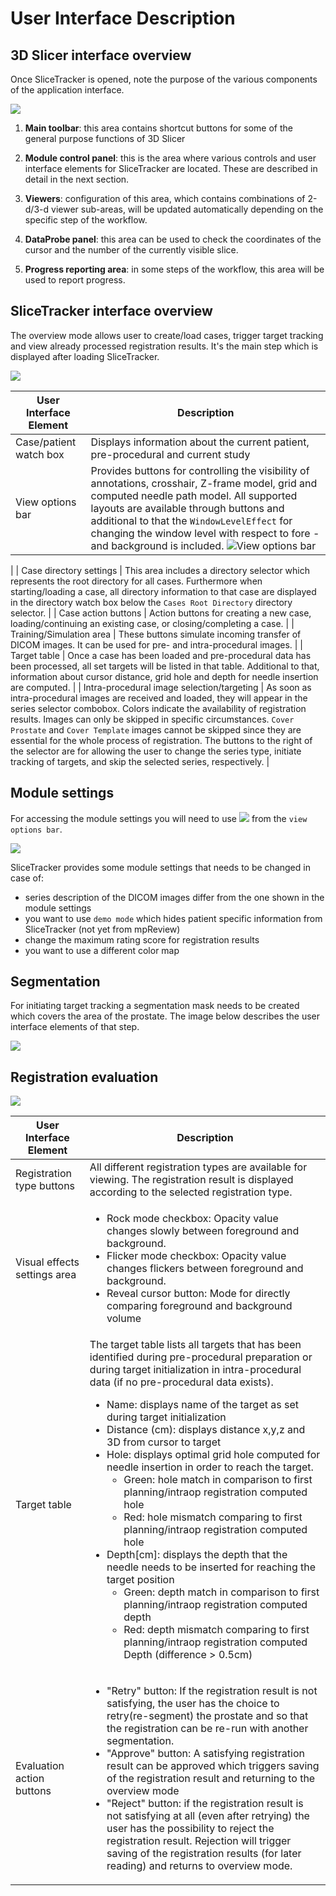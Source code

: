 # User Interface Description

## 3D Slicer interface overview

Once SliceTracker is opened, note the purpose of the various components of the application interface.

![](../images/slicer_gui_overview.png)

1. **Main toolbar**: this area contains shortcut buttons for some of the general purpose functions of 3D Slicer

2. **Module control panel**: this is the area where various controls and user interface elements for SliceTracker are located. These are described in detail in the next section.

3. **Viewers**: configuration of this area, which contains combinations of 2-d/3-d viewer sub-areas, will be updated automatically depending on the specific step of the workflow. 

4. **DataProbe panel**: this area can be used to check the coordinates of the cursor and the number of the currently visible slice.

5. **Progress reporting area**: in some steps of the workflow, this area will be used to report progress.


## SliceTracker interface overview
The overview mode allows user to create/load cases, trigger target tracking and view already processed registration results. It's the main step which is displayed after loading SliceTracker.

![](/assets/user_interface.png)

| User Interface Element | Description |
| -- | -- |
| Case/patient watch box | Displays information about the current patient, pre-procedural and current study |
| View options bar | Provides buttons for controlling the visibility of annotations, crosshair, Z-frame model, grid and computed needle path model. All supported layouts are available through buttons and additional to that the `WindowLevelEffect` for changing the window level with respect to fore -and background is included. ![View options bar](/assets/view_options.png)
|
| Case directory settings | This area includes a directory selector which represents the root directory for all cases. Furthermore when starting/loading a case, all directory information to that case are displayed in the directory watch box below the `Cases Root Directory` directory selector. |
| Case action buttons | Action buttons for creating a new case, loading/continuing an existing case, or closing/completing a case. |
| Training/Simulation area | These buttons simulate incoming transfer of DICOM images. It can be used for pre- and intra-procedural images. |
| Target table | Once a case has been loaded and pre-procedural data has been processed, all set targets will be listed in that table. Additional to that, information about cursor distance, grid hole and depth for needle insertion are computed. |
| Intra-procedural image selection/targeting | As soon as intra-procedural images are received and loaded, they will appear in the series selector combobox. Colors indicate the availability of registration results. Images can only be skipped in specific circumstances. `Cover Prostate` and `Cover Template` images cannot be skipped since they are essential for the whole process of registration. The buttons to the right of the selector are for allowing the user to change the series type, initiate tracking of targets, and skip the selected series, respectively. |

## Module settings
For accessing the module settings you will need to use ![](../images/Icons/icon-settings.png) from the `view options bar`.

![](/assets/module_settings.png)

SliceTracker provides some module settings that needs to be changed in case of:
* series description of the DICOM images differ from the one shown in the module settings
* you want to use `demo mode` which hides patient specific information from SliceTracker (not yet from mpReview)
* change the maximum rating score for registration results
* you want to use a different color map 

## Segmentation
For initiating target tracking a segmentation mask needs to be created which covers the area of the prostate. The image below describes the user interface elements of that step.

![](../images/segmentation_interface.png)

## Registration evaluation 
![](../images/evaluation_interface.png)

| User Interface Element | Description |
| -- | -- |
| Registration type buttons | All different registration types are available for viewing. The registration result is displayed according to the selected registration type.|
| Visual effects settings area|<ul><li>Rock mode checkbox: Opacity value changes slowly between foreground and background. </li><li>Flicker mode checkbox: Opacity value changes flickers between foreground and background.</li><li>Reveal cursor button: Mode for directly comparing foreground and background volume</li></ul>|
| Target table| The target table lists all targets that has been identified during pre-procedural preparation or during target initialization in intra-procedural data (if no pre-procedural data exists).<ul><li>Name: displays name of the target as set during target initialization</li><li>Distance (cm): displays distance x,y,z and 3D from cursor to target </li><li>Hole: displays optimal  grid hole computed for needle insertion in order to reach the target. <ul><li>Green: hole match in comparison to first planning/intraop registration computed hole</li><li>Red: hole mismatch comparing to first planning/intraop registration  computed hole</li></ul><li>Depth[cm]: displays the depth that the needle needs to be inserted for reaching the target position<ul><li>Green: depth match in comparison to first planning/intraop registration computed depth </li><li>Red: depth mismatch comparing to first planning/intraop registration computed Depth (difference > 0.5cm)</li>|
| Evaluation action buttons| <ul><li>"Retry" button: If the registration result is not satisfying, the user has the choice to retry(re-segment) the prostate and so that the registration can be re-run with another segmentation. </li><li>"Approve" button: A satisfying registration result can be approved which triggers saving of the registration result and returning to the overview mode</li><li>"Reject" button: if the registration result is not satisfying at all (even after retrying) the user has the possibility to reject the registration result. Rejection will trigger saving of the registration results (for later reading) and returns to overview mode.</li></ul>|

